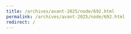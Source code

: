 ```yaml
---
title: /archives/avant-2025/node/692.html
permalink: /archives/avant-2025/node/692.html
redirect: /
---
```

